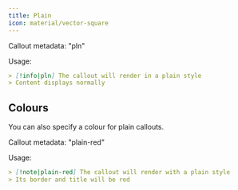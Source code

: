 ```yaml
---
title: Plain
icon: material/vector-square
---
```


Callout metadata: "pln"

Usage:

```md
> [!info|pln] The callout will render in a plain style
> Content displays normally
```

## Colours
You can also specify a colour for plain callouts.

Callout metadata: "plain-red"

Usage:

```md
> [!note|plain-red] The callout will render with a plain style
> Its border and title will be red
```
